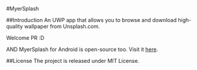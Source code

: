 #MyerSplash

##Introduction
An UWP app that allows you to browse and download high-quality wallpaper from Unsplash.com.

Welcome PR :D

AND MyerSplash for Android is open-source too. Visit it [here](https://github.com/JuniperPhoton/MyerSplashAndroid).

##License 
The project is released under MIT License.

